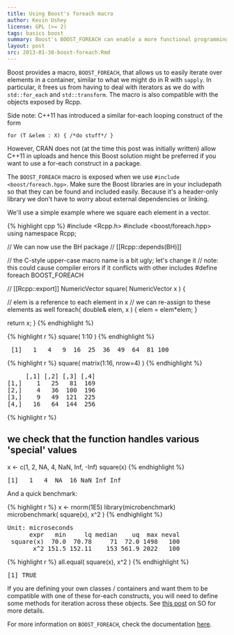 ```yaml
---
title: Using Boost's foreach macro
author: Kevin Ushey
license: GPL (>= 2)
tags: basics boost
summary: Boost's BOOST_FOREACH can enable a more functional programming style.
layout: post
src: 2013-01-30-boost-foreach.Rmd
---
```

 
Boost provides a macro, `BOOST_FOREACH`, that allows us to easily iterate
over elements in a container, similar to what we might
do in R with `sapply`.
In particular, it frees us from having to deal with iterators as we do with 
`std::for_each` and `std::transform`. The macro is also compatible with the 
objects exposed by Rcpp.
 
Side note: C++11 has introduced a similar for-each looping construct of the form
 
    for (T &elem : X) { /*do stuff*/ } 
    
However, CRAN does not (at the time this post was initially written) allow C++11 in uploads and 
hence this Boost solution might be preferred if you want to use a for-each 
construct in a package.
 
The `BOOST_FOREACH` macro is exposed when we use `#include <boost/foreach.hpp>`.
Make sure the Boost libraries are in your includepath so that they can be found and
included easily. Because it's a header-only library we don't have to worry
about external dependencies or linking.
 
We'll use a simple example where we square each element in a vector.
 

{% highlight cpp %}
#include <Rcpp.h>
#include <boost/foreach.hpp>
using namespace Rcpp;
 
// We can now use the BH package
// [[Rcpp::depends(BH)]]

// the C-style upper-case macro name is a bit ugly; let's change it
// note: this could cause compiler errors if it conflicts with other includes
#define foreach BOOST_FOREACH
 
// [[Rcpp::export]]
NumericVector square( NumericVector x ) {
  
  // elem is a reference to each element in x
  // we can re-assign to these elements as well
  foreach( double& elem, x ) {
    elem = elem*elem;
  }
  
  return x;
}
{% endhighlight %}
 

{% highlight r %}
square( 1:10 )
{% endhighlight %}



<pre class="output">
 [1]   1   4   9  16  25  36  49  64  81 100
</pre>



{% highlight r %}
square( matrix(1:16, nrow=4) )
{% endhighlight %}



<pre class="output">
     [,1] [,2] [,3] [,4]
[1,]    1   25   81  169
[2,]    4   36  100  196
[3,]    9   49  121  225
[4,]   16   64  144  256
</pre>



{% highlight r %}
## we check that the function handles various 'special' values
x <- c(1, 2, NA, 4, NaN, Inf, -Inf)
square(x)
{% endhighlight %}



<pre class="output">
[1]   1   4  NA  16 NaN Inf Inf
</pre>
 
And a quick benchmark:
 

{% highlight r %}
x <- rnorm(1E5)
library(microbenchmark)
microbenchmark(
  square(x),
  x^2
  )
{% endhighlight %}



<pre class="output">
Unit: microseconds
      expr   min     lq median    uq  max neval
 square(x)  70.0  70.78     71  72.0 1498   100
       x^2 151.5 152.11    153 561.9 2022   100
</pre>



{% highlight r %}
all.equal( square(x), x^2 )
{% endhighlight %}



<pre class="output">
[1] TRUE
</pre>
 
If you are defining your own classes / containers and want them to be compatible 
with one of these for-each constructs, you will need to define some methods for
iteration across these objects. See 
[this post](http://stackoverflow.com/questions/7562356/c11-foreach-syntax-and-custom-iterator) 
on SO for more details.
 
For more information on `BOOST_FOREACH`, check the documentation 
[here](http://www.boost.org/doc/libs/1_52_0/doc/html/foreach.html).

